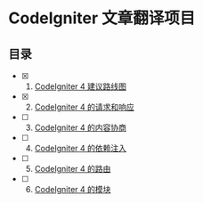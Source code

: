 # CodeIgniter 文章翻译项目

## 目录

- [x] 1. [CodeIgniter 4 建议路线图](codeigniter-4-proposed-roadmap.md)
- [x] 2. [CodeIgniter 4 的请求和响应](requests-and-responses-in-codeigniter-4.md)
- [ ] 3. [CodeIgniter 4 的内容协商](content-negotiation-in-codeigniter-4.md)
- [ ] 4. [CodeIgniter 4 的依赖注入](dependency-injection-in-codeigniter-4.md)
- [ ] 5. [CodeIgniter 4 的路由](routes-in-codeigniter-4.md)
- [ ] 6. [CodeIgniter 4 的模块](modules-in-codeigniter-4.md)
